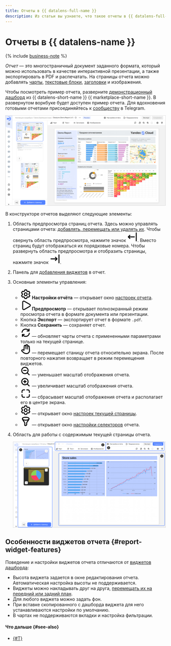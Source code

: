 ```yaml
---
title: Отчеты в {{ datalens-full-name }}
description: Из статьи вы узнаете, что такое отчеты в {{ datalens-full-name }} и ознакомитесь с особенностями виджетов отчета.
---
```


# Отчеты в {{ datalens-name }}


{% include [business-note](../../_includes/datalens/datalens-functionality-available-business-note.md) %}


_Отчет_ — это многостраничный документ заданного формата, который можно использовать в качестве интерактивной презентации, а также экспортировать в PDF и распечатать. На страницы отчета можно добавлять [чарты](../concepts/chart/index.md), [текстовые блоки](../dashboard/widget.md#text), [заголовки](../dashboard/widget.md#title) и изображения.

Чтобы посмотреть пример отчета, разверните [демонстрационный дашборд](https://datalens.yandex.cloud/marketplace/f2eui5ar8omalpcg1j3r) из {{ datalens-short-name }} {{ marketplace-short-name }}. В развернутом воркбуке будет доступен пример отчета. Для вдохновения готовыми отчетами присоединяйтесь к [сообществу](https://t.me/YandexDataLens/113821/117093) в Telegram.

![report-page](../../_assets/datalens/report/demo_report.png)

В конструкторе отчетов выделяют следующие элементы:

1. Область предпросмотра страниц отчета. Здесь можно управлять страницами отчета: [добавлять, перемещать или удалять их](./report-operations.md#report-pages). Чтобы свернуть область предпросмотра, нажмите значок ![image](../../_assets/console-icons/arrow-left-from-line.svg). Вместо страниц будут отображаться их порядковые номера. Чтобы развернуть область предпросмотра и отобразить страницы, нажмите значок ![image](../../_assets/console-icons/arrow-right-to-line.svg).
1. Панель для [добавления виджетов](./report-operations.md#add-widget) в отчет.
1. Основные элементы управления:

   * ![icon](../../_assets/console-icons/gear.svg) **Настройки отчёта** — открывает окно [настроек отчета](./report-operations.md#report-settings).
   * ![icon](../../_assets/console-icons/play.svg) **Предпросмотр** — открывает полноэкранный режим просмотра отчета в формате документа или презентации.
   * Кнопка **Экспорт** — экспортирует отчет в формате `.pdf`.
   * Кнопка **Сохранить** — сохраняет отчет.
   * ![icon](../../_assets/console-icons/arrows-rotate-right.svg) — обновляет чарты отчета с примененными параметрами только на текущей странице.
   * ![icon](../../_assets/console-icons/hand-stop.svg) — перемещает станицу отчета относительно экрана. После повторного нажатия возвращает в режим перемещения виджетов.
   * ![icon](../../_assets/console-icons/magnifier-minus.svg) — уменьшает масштаб отображения отчета.
   * ![icon](../../_assets/console-icons/magnifier-plus.svg) — увеличивает масштаб отображения отчета.
   * ![icon](../../_assets/console-icons/square-dashed.svg) — сбрасывает масштаб отображения отчета и располагает его в центре экрана.
   * ![icon](../../_assets/console-icons/gear.svg) — открывает окно [настроек текущей страницы](./report-operations.md#page-settings).
   * ![icon](../../_assets/console-icons/funnel.svg) — открывает окно [настройки селекторов](./report-operations.md#add-selector) отчета.

1. Область для работы с содержимым текущей страницы отчета.

   ![report-page](../../_assets/datalens/report/report-page.png)

## Особенности виджетов отчета {#report-widget-features}

Поведение и настройки виджетов отчета отличаются от [виджетов дашборда](../dashboard/widget.md):

* Высота виджета задается в окне редактирования отчета. Автоматическая настройка высоты не поддерживается.
* Виджеты можно накладывать друг на друга, [перемещать их на передний или задний план](./report-operations.md#move-widget-front-or-back).
* Для любого виджета можно задать фон.
* При вставке скопированного с дашборда виджета для него устанавливаются настройки по умолчанию.
* В чартах не поддерживаются вкладки и настройка фильтрации.

#### Что дальше {#see-also}

* [{#T}](./report-operations.md)
